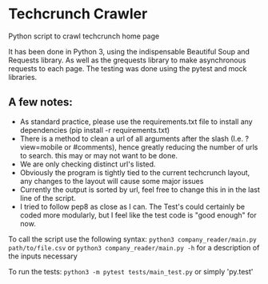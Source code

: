 # Techcrunch Crawler

Python script to crawl techcrunch home page

It has been done in Python 3, using the indispensable Beautiful Soup and Requests library.
As well as the grequests library to make asynchronous requests to each page.
The testing was done using the pytest and mock libraries.

## A few notes:
- As standard practice, please use the requirements.txt file to install any dependencies (pip install -r requirements.txt)
- There is a method to clean a url of all arguments after the slash (I.e. ?view=mobile or #comments), hence greatly reducing the number of urls to search. this may or may not want to be done.
- We are only checking distinct url's listed.
- Obviously the program is tightly tied to the current techcrunch layout, any changes to the layout will cause some major issues
- Currently the output is sorted by url, feel free to change this in in the last line of the script.
- I tried to follow pep8 as close as I can. The Test's could certainly be coded more modularly, but I feel like the test code is "good enough" for now.

To call the script use the following syntax:
`python3 company_reader/main.py path/to/file.csv`
or
`python3 company_reader/main.py -h` for a description of the inputs necessary

To run the tests:
`python3 -m pytest tests/main_test.py`
or simply 'py.test'